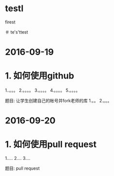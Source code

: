 # testl

firest

＃ te's'ttest

# 2016-09-19
# 1. 如何使用github
1..。。。
2.。。。。
3.。。。。
4.。。。。
5.。。。。


题目: 让学生创建自己的帐号并fork老师的库
1.。。
2.。。。



# 2016-09-20
# 1. 如何使用pull request
1.....
2....
3....


题目: pull request

